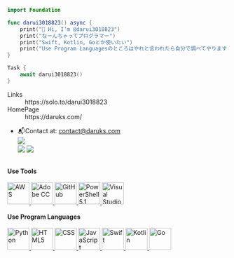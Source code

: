 ```swift
import Foundation

func darui3018823() async {
    print("👋 Hi, I’m @darui3018823")
    print("なーんちゃってプログラマー")
    print("Swift, Kotlin, Goとか使いたい")
    print("Use Program Languagesのところはやれと言われたら自分で調べてやります(たぶん)")
}

Task {
    await darui3018823()
}
```

<dl>
  <dt>Links</dt>
  <dd>https://solo.to/darui3018823</dd></dd>
  <dt>HomePage</dt>
  <dd>https://daruks.com/</dd>
</dl>


- 📬Contact at: [contact@daruks.com](mailto:contact@daruks.com)<br>
![](http://github-profile-summary-cards.vercel.app/api/cards/profile-details?username=darui3018823&theme=blue_green)<br>
![](http://github-profile-summary-cards.vercel.app/api/cards/repos-per-language?username=darui3018823&theme=blue_green)
![](http://github-profile-summary-cards.vercel.app/api/cards/most-commit-language?username=darui3018823&theme=blue_green)<br><br>

**Use Tools**<br><br>
<a href="https://aws.amazon.com/jp/">
  <img src="https://darui3018823.github.io/profilepic/profile/raw/aws.jpg" alt="AWS" height="50" />
</a>
<a href="https://www.adobe.com/jp/creativecloud.html">
  <img src="https://darui3018823.github.io/profilepic/profile/raw/AdobeCC.png" alt="Adobe CC" height="50" />
</a>
<a href="https://github.com/">
  <img src="https://darui3018823.github.io/profilepic/profile/raw/github-mark-white.png" alt="GitHub" height="50" />
</a>
<a href="https://bit.ly/3CfySc4">
  <img src="https://darui3018823.github.io/profilepic/profile/raw/PowerShell_5.0_icon.png" alt="PowerShell 5.1" height="50" />
</a>
<a href="https://code.visualstudio.com/">
  <img src="https://darui3018823.github.io/profilepic/profile/raw/vscode.png" alt="Visual Studio Code" height="50" />
</a>
<br><br>
**Use Program Languages**<br><br>
<a href="https://www.python.org/">
  <img src="https://darui3018823.github.io/profilepic/profile/raw/python.png" alt="Python" height="50" />
</a>
<a href="https://developer.mozilla.org/ja-JP/docs/Web/HTML">
  <img src="https://darui3018823.github.io/profilepic/profile/raw/html5.png" alt="HTML5" height="50" />
</a>
<a href="https://developer.mozilla.org/ja-JP/docs/Web/CSS">
  <img src="https://darui3018823.github.io/profilepic/profile/raw/css.png" alt="CSS" height="50" />
</a>
<a href="https://developer.mozilla.org/ja-JP/docs/Web/JavaScript">
  <img src="https://darui3018823.github.io/profilepic/profile/raw/js.png" alt="JavaScript" height="50" />
</a>
<a href="https://developer.apple.com/jp/swift/">
  <img src="https://darui3018823.github.io/profilepic/profile/raw/Swift_logo_color.svg" alt="Swift" height="50" />
</a>
<a href="https://kotlinlang.org/">
  <img src="https://darui3018823.github.io/profilepic/profile/raw/Kotlin%20Full%20Color%20Logo%20Mark%20RGB.png" alt="Kotlin" height="50" />
</a>
<a href="https://go.dev/">
  <img src="https://darui3018823.github.io/profilepic/profile/raw/Go-Logo_LightBlue.png" alt="Go" height="50" />
</a>
